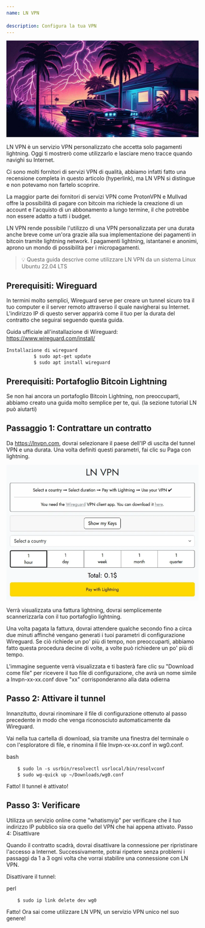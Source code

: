 ```yaml
---
name: LN VPN

description: Configura la tua VPN
---
```


![image](assets/cover.jpeg)

LN VPN è un servizio VPN personalizzato che accetta solo pagamenti lightning. Oggi ti mostrerò come utilizzarlo e lasciare meno tracce quando navighi su Internet.

Ci sono molti fornitori di servizi VPN di qualità, abbiamo infatti fatto una recensione completa in questo articolo (hyperlink), ma LN VPN si distingue e non potevamo non fartelo scoprire.

La maggior parte dei fornitori di servizi VPN come ProtonVPN e Mullvad offre la possibilità di pagare con bitcoin ma richiede la creazione di un account e l'acquisto di un abbonamento a lungo termine, il che potrebbe non essere adatto a tutti i budget.

LN VPN rende possibile l'utilizzo di una VPN personalizzata per una durata anche breve come un'ora grazie alla sua implementazione dei pagamenti in bitcoin tramite lightning network. I pagamenti lightning, istantanei e anonimi, aprono un mondo di possibilità per i micropagamenti.

> 💡 Questa guida descrive come utilizzare LN VPN da un sistema Linux Ubuntu 22.04 LTS

## Prerequisiti: Wireguard

In termini molto semplici, Wireguard serve per creare un tunnel sicuro tra il tuo computer e il server remoto attraverso il quale navigherai su Internet. L'indirizzo IP di questo server apparirà come il tuo per la durata del contratto che seguirai seguendo questa guida.

Guida ufficiale all'installazione di Wireguard: https://www.wireguard.com/install/

```
Installazione di wireguard
          $ sudo apt-get update
          $ sudo apt install wireguard
```

## Prerequisiti: Portafoglio Bitcoin Lightning

Se non hai ancora un portafoglio Bitcoin Lightning, non preoccuparti, abbiamo creato una guida molto semplice per te, qui. (la sezione tutorial LN può aiutarti)

## Passaggio 1: Contrattare un contratto

Da https://lnvpn.com, dovrai selezionare il paese dell'IP di uscita del tunnel VPN e una durata. Una volta definiti questi parametri, fai clic su Paga con lightning.

![image](assets/1.webp)

Verrà visualizzata una fattura lightning, dovrai semplicemente scannerizzarla con il tuo portafoglio lightning.

Una volta pagata la fattura, dovrai attendere qualche secondo fino a circa due minuti affinché vengano generati i tuoi parametri di configurazione Wireguard. Se ciò richiede un po' più di tempo, non preoccuparti, abbiamo fatto questa procedura decine di volte, a volte può richiedere un po' più di tempo.

L'immagine seguente verrà visualizzata e ti basterà fare clic su "Download come file" per ricevere il tuo file di configurazione, che avrà un nome simile a lnvpn-xx-xx.conf dove "xx" corrisponderanno alla data odierna

## Passo 2: Attivare il tunnel

Innanzitutto, dovrai rinominare il file di configurazione ottenuto al passo precedente in modo che venga riconosciuto automaticamente da Wireguard.

Vai nella tua cartella di download, sia tramite una finestra del terminale o con l'esploratore di file, e rinomina il file lnvpn-xx-xx.conf in wg0.conf.

bash

```
    $ sudo ln -s usrbin/resolvectl usrlocal/bin/resolvconf
    $ sudo wg-quick up ~/Downloads/wg0.conf
```

Fatto! Il tunnel è attivato!

## Passo 3: Verificare

Utilizza un servizio online come "whatismyip" per verificare che il tuo indirizzo IP pubblico sia ora quello del VPN che hai appena attivato.
Passo 4: Disattivare

Quando il contratto scadrà, dovrai disattivare la connessione per ripristinare l'accesso a Internet. Successivamente, potrai ripetere senza problemi i passaggi da 1 a 3 ogni volta che vorrai stabilire una connessione con LN VPN.

Disattivare il tunnel:

perl

```
    $ sudo ip link delete dev wg0
```

Fatto! Ora sai come utilizzare LN VPN, un servizio VPN unico nel suo genere!
